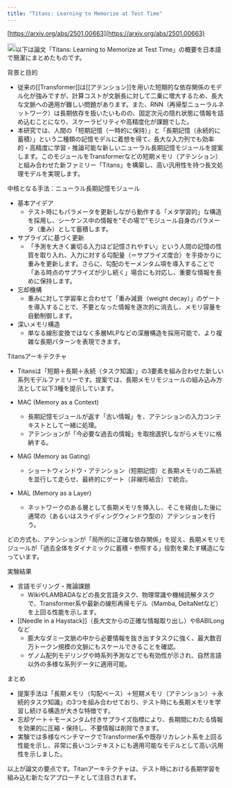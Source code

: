 ```yaml
---
title: "Titans: Learning to Memorize at Test Time"
---
```


[https://arxiv.org/abs/2501.00663](https://arxiv.org/abs/2501.00663)

<img src='https://scrapbox.io/api/pages/nishio/o1 Pro/icon' alt='o1 Pro.icon' height="19.5"/>以下は論文「Titans: Learning to Memorize at Test Time」の概要を日本語で簡潔にまとめたものです。

背景と目的
- 従来の[[Transformer]]は[[アテンション]]を用いた短期的な依存関係のモデル化が強みですが、計算コストが文脈長に対して二乗に増大するため、長大な文脈への適用が難しい問題があります。また、RNN（再帰型ニューラルネットワーク）は長期依存を扱いたいものの、固定次元の隠れ状態に情報を詰め込むことになり、スケーラビリティや高精度化が課題でした。
- 本研究では、人間の「短期記憶（一時的に保持）」と「長期記憶（永続的に蓄積）」という二種類の記憶モデルに着想を得て、長大な入力列でも効率的・高精度に学習・推論可能な新しいニューラル長期記憶モジュールを提案します。このモジュールをTransformerなどの短期メモリ（アテンション）と組み合わせた新ファミリー「Titans」を構築し、高い汎用性を持つ長文処理モデルを実現します。

中核となる手法：ニューラル長期記憶モジュール
- 基本アイデア
    - テスト時にもパラメータを更新しながら動作する「メタ学習的」な構造を採用し、シーケンス中の情報を“その場で”モジュール自身のパラメータ（重み）として蓄積します。
- サプライズに基づく更新
    - 「予測を大きく裏切る入力ほど記憶されやすい」という人間の記憶の性質を取り入れ、入力に対する勾配量（＝サプライズ度合）を手掛かりに重みを更新します。さらに、勾配のモーメンタム項を導入することで「ある時点のサプライズが少し続く」場合にも対応し、重要な情報を長めに保持します。
- 忘却機構
    - 重みに対して学習率と合わせて「重み減衰（weight decay）」のゲートを導入することで、不要となった情報を逐次的に消去し、メモリ容量を自動制御します。
- 深いメモリ構造
    - 単なる線形変換ではなく多層MLPなどの深層構造を採用可能で、より複雑な長期パターンを表現できます。

Titansアーキテクチャ
- Titansは「短期＋長期＋永続（タスク知識）」の3要素を組み合わせた新しい系列モデルファミリーです。提案では、長期メモリモジュールの組み込み方法として以下3種を提示しています。

- MAC (Memory as a Context)
    - 長期記憶モジュールが返す「古い情報」を、アテンションの入力コンテキストとして一緒に処理。
    - アテンションが「今必要な過去の情報」を取捨選択しながらメモリに格納する。
- MAG (Memory as Gating)
    - ショートウィンドウ・アテンション（短期記憶）と長期メモリの二系統を並行して走らせ、最終的にゲート（非線形結合）で統合。
- MAL (Memory as a Layer)
    - ネットワークのある層として長期メモリを挿入し、そこを経由した後に通常の（あるいはスライディングウィンドウ型の）アテンションを行う。

どの方式も、アテンションが「局所的に正確な依存関係」を捉え、長期メモリモジュールが「過去全体をダイナミックに蓄積・参照する」役割を果たす構造になっています。

実験結果
- 言語モデリング・推論課題
    - WikiやLAMBADAなどの長文言語タスク、物理常識や機械読解タスクで、Transformer系や最新の線形再帰モデル（Mamba, DeltaNetなど）を上回る性能を示します。
- [[Needle in a Haystack]]（長大文からの正確な情報取り出し）やBABILongなど
    - 膨大なダミー文脈の中から必要情報を抜き出すタスクに強く、最大数百万トークン規模の文脈にもスケールできることを確認。
    - ゲノム配列モデリングや時系列予測などでも有効性が示され、自然言語以外の多様な系列データに適用可能。

まとめ
- 提案手法は「長期メモリ（勾配ベース）＋短期メモリ（アテンション）＋永続的タスク知識」の3つを組み合わせており、テスト時にも長期メモリを学習し続ける構造が大きな特徴です。
- 忘却ゲート＋モーメンタム付きサプライズ指標により、長期間にわたる情報を効果的に圧縮・保持し、不要情報は削除できます。
- 実験では多様なベンチマークでTransformer系や既存リカレント系を上回る性能を示し、非常に長いコンテキストにも適用可能なモデルとして高い汎用性を示しました。

以上が論文の要点です。Titanアーキテクチャは、テスト時における長期学習を組み込む新たなアプローチとして注目されます。